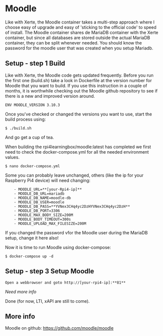 # Moodle

Like with Xerte, the Moodle container takes a multi-step approach where I choose easy of upgrade and easy of 'sticking to the official code' to speed of install.
The Moodle container shares de MariaDB container with the Xerte container, but since all databases are stored outside the actual MariaDB container, they can be split whenever needed.
You should know the password for the moodle user that was created when you setup Mariadb.

## Setup - step 1 Build
Like with Xerte, the Moodle code gets updated frequently. Before you run the first one (build.sh) take a look in Dockerfile at the version number for Moodle that you want to build.
If you use this instruction in a couple of months, it is worthwhile checking out the Moodle github repository to see if there is a new and improved version around.

```
ENV MOODLE_VERSION 3.10.3
```
Once you've checked or changed the versions you want to use, start the build process using:
```
$ ./build.sh
```
And go get a cup of tea.

When building the rpi4learningbox/moodle:latest has completed we first need to check the docker-compose.yml for all the needed environment values.
```
$ nano docker-compose.yml
```
Some you can probably leave unchanged, others (like the ip for your Raspberry Pi4 device) will need changing:
```
    - MOODLE_URL=**[your-Rpi4-ip]**
    - MOODLE_DB_URL=mariadb
    - MOODLE_DB_NAME=moodle-db
    - MOODLE_DB_USER=moodle
    - MOODLE_DB_PASS=**YVNex3CHq4yc2DzHYVNex3CHq4yc2DzH**
    - MOODLE_DB_PORT=3306
    - MOODLE_MAX_BODY_SIZE=200M
    - MOODLE_BODY_TIMEOUT=300s
    - MOODLE_UPLOAD_MAX_FILESIZE=200M  
```
If you changed the password vfor the Moodle user during the MariaDB setup, change it here also!

Now it is time to run Moodle using docker-compose:
```
$ docker-compose up -d
```

## Setup - step 3 Setup Moodle

```
Open a webbrowser and goto http://[your-rpi4-ip]:**81**
```

_Need more info_


Done (for now, LTI, xAPI are still to come).

## More info

Moodle on github: https://github.com/moodle/moodle

